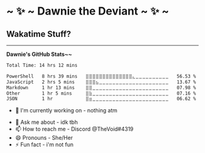 <!-- markdownlint-disable MD036 -->

# ~ ✨ ~ Dawnie the Deviant ~ ✨ ~

<!--
## so yeah this is the template thing for it but modified a bit, idc, i'll fix it later
-->

## Wakatime Stuff?

---

**Dawnie's GitHub Stats~~**

<!--START_SECTION:staterinos-->

```txt
Total Time: 14 hrs 12 mins

PowerShell   8 hrs 39 mins   ⣿⣿⣿⣿⣿⣿⣿⣿⣿⣿⣿⣿⣿⣿⣄⣀⣀⣀⣀⣀⣀⣀⣀⣀⣀   56.53 %
JavaScript   2 hrs 5 mins    ⣿⣿⣿⣦⣀⣀⣀⣀⣀⣀⣀⣀⣀⣀⣀⣀⣀⣀⣀⣀⣀⣀⣀⣀⣀   13.67 %
Markdown     1 hr 13 mins    ⣿⣿⣀⣀⣀⣀⣀⣀⣀⣀⣀⣀⣀⣀⣀⣀⣀⣀⣀⣀⣀⣀⣀⣀⣀   07.98 %
Other        1 hr 5 mins     ⣿⣷⣀⣀⣀⣀⣀⣀⣀⣀⣀⣀⣀⣀⣀⣀⣀⣀⣀⣀⣀⣀⣀⣀⣀   07.16 %
JSON         1 hr            ⣿⣶⣀⣀⣀⣀⣀⣀⣀⣀⣀⣀⣀⣀⣀⣀⣀⣀⣀⣀⣀⣀⣀⣀⣀   06.62 %
```

<!--END_SECTION:staterinos-->

<!--
**voidei/voidei** is a ✨ _special_ ✨ repository because its `README.md` (this file) appears on your GitHub profile.

Here are some ideas to get you started:
-->
- 🔭 I'm currently working on  -  <!-- An idle clicker game --> nothing atm
<!--
  - Can locate my repo for it [here~!](https://github.com/voidei/scungusclicker)
- 🌱 I'm currently learning  -  All the baggage associated with the above
- 👯 I'm looking to collaborate on  -  Starbound JSON extension lol
- 🤔 I'm looking for help with - same as above ^^
-->
- 💬 Ask me about  -  idk tbh
- 📫 How to reach me  -  Discord @TheVoid#4319
- 😄 Pronouns  -  She/Her
- ⚡ Fun fact  - i'm not fun
